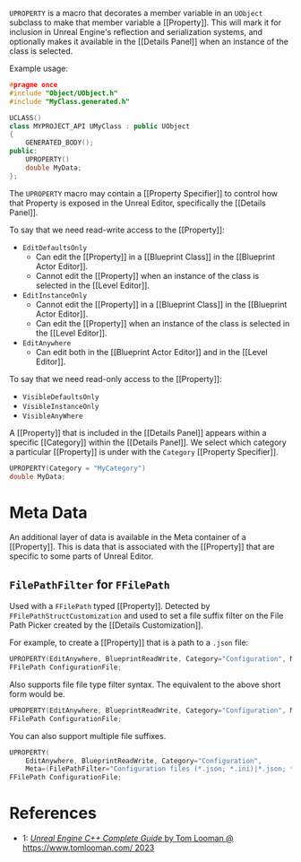 `UPROPERTY` is a macro that decorates a member variable in an `UObject` subclass to make that member variable a [[Property]].
This will mark it for inclusion in Unreal Engine's reflection and serialization systems,
and optionally makes it available in the [[Details Panel]] when an instance of the class is selected.

Example usage:
```cpp
#pragme once
#include "Object/UObject.h"
#include "MyClass.generated.h"

UCLASS()
class MYPROJECT_API UMyClass : public UObject
{
	GENERATED_BODY();
public:
	UPROPERTY()
	double MyData;
};
```

The `UPROPERTY` macro may contain a [[Property Specifier]] to control how that Property is exposed in the Unreal Editor, specifically the [[Details Panel]].

To say that we need read-write access to the [[Property]]:
- `EditDefaultsOnly`
	- Can edit the [[Property]] in a [[Blueprint Class]] in the [[Blueprint Actor Editor]].
	- Cannot edit the [[Property]] when an instance of the class is selected in the [[Level Editor]].
- `EditInstanceOnly`
	- Cannot edit the [[Property]] in a [[Blueprint Class]] in the [[Blueprint Actor Editor]].
	- Can edit the [[Property]] when an instance of the class is selected in the [[Level Editor]].
- `EditAnywhere`
	- Can edit both in the [[Blueprint Actor Editor]] and in the [[Level Editor]].

To say that we need read-only access to the [[Property]]:
- `VisibleDefaultsOnly`
- `VisibleInstanceOnly`
- `VisibleAnyWhere`

A [[Property]] that is included in the [[Details Panel]] appears within a specific [[Category]] within the [[Details Panel]].
We select which category a particular [[Property]] is under with the `Category` [[Property Specifier]].
```cpp
UPROPERTY(Category = "MyCategory")
double MyData;
```


# Meta Data

An additional layer of data is available in the Meta container of a [[Property]].
This is data that is associated with the [[Property]] that are specific to some parts of Unreal Editor.

## `FilePathFilter` for `FFilePath`

Used with a `FFilePath` typed [[Property]].
Detected by `FFilePathStructCustomization` and used to set a file suffix filter on the File Path Picker created by the [[Details Customization]].

For example, to create a [[Property]] that is a path to a `.json` file:
```c++
UPROPERTY(EditAnywhere, BlueprintReadWrite, Category="Configuration", Meta=(FilePathFilter="json"))
FFilePath ConfigurationFile;
```

Also supports file file type filter syntax.
The equivalent to the above short form would be.
```c++
UPROPERTY(EditAnywhere, BlueprintReadWrite, Category="Configuration", Meta=(FilePathFilter="json files (*.json)|*.json"))
FFilePath ConfigurationFile;
```

You can also support multiple file suffixes.
```c++
UPROPERTY(
	EditAnywhere, BlueprintReadWrite, Category="Configuration",
	Meta=(FilePathFilter="Configuration files (*.json; *.ini)|*.json; *.ini"))
FFilePath ConfigurationFile;
```


# References

- 1: [_Unreal Engine C++ Complete Guide_ by Tom Looman @ https://www.tomlooman.com/ 2023](https://www.tomlooman.com/unreal-engine-cpp-guide/#C_Syntax_Symbols)

